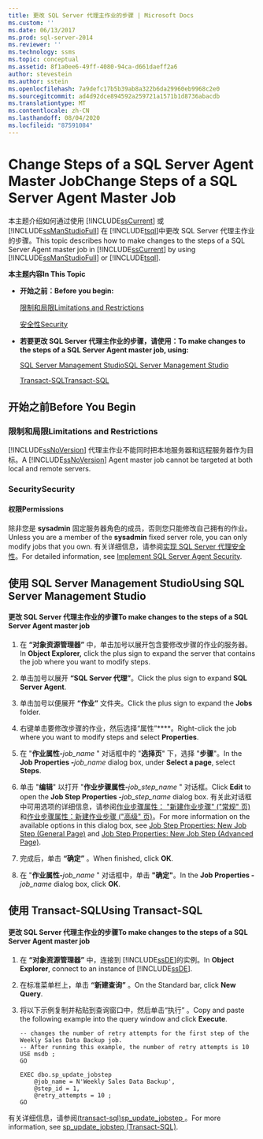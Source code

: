 ```yaml
---
title: 更改 SQL Server 代理主作业的步骤 | Microsoft Docs
ms.custom: ''
ms.date: 06/13/2017
ms.prod: sql-server-2014
ms.reviewer: ''
ms.technology: ssms
ms.topic: conceptual
ms.assetid: 8f1a0ee6-49ff-4080-94ca-d661daeff2a6
author: stevestein
ms.author: sstein
ms.openlocfilehash: 7a9defc17b5b39ab8a322b6da29960eb9968c2e0
ms.sourcegitcommit: ad4d92dce894592a259721a1571b1d8736abacdb
ms.translationtype: MT
ms.contentlocale: zh-CN
ms.lasthandoff: 08/04/2020
ms.locfileid: "87591084"
---
```

# <a name="change-steps-of-a-sql-server-agent-master-job"></a><span data-ttu-id="676a0-102">Change Steps of a SQL Server Agent Master Job</span><span class="sxs-lookup"><span data-stu-id="676a0-102">Change Steps of a SQL Server Agent Master Job</span></span>
  <span data-ttu-id="676a0-103">本主题介绍如何通过使用 [!INCLUDE[ssCurrent](../../includes/sscurrent-md.md)] 或 [!INCLUDE[ssManStudioFull](../../includes/ssmanstudiofull-md.md)] 在 [!INCLUDE[tsql](../../includes/tsql-md.md)]中更改 SQL Server 代理主作业的步骤。</span><span class="sxs-lookup"><span data-stu-id="676a0-103">This topic describes how to make changes to the steps of a SQL Server Agent master job in [!INCLUDE[ssCurrent](../../includes/sscurrent-md.md)] by using [!INCLUDE[ssManStudioFull](../../includes/ssmanstudiofull-md.md)] or [!INCLUDE[tsql](../../includes/tsql-md.md)].</span></span>  
  
 <span data-ttu-id="676a0-104">**本主题内容**</span><span class="sxs-lookup"><span data-stu-id="676a0-104">**In This Topic**</span></span>  
  
-   <span data-ttu-id="676a0-105">**开始之前：**</span><span class="sxs-lookup"><span data-stu-id="676a0-105">**Before you begin:**</span></span>  
  
     [<span data-ttu-id="676a0-106">限制和局限</span><span class="sxs-lookup"><span data-stu-id="676a0-106">Limitations and Restrictions</span></span>](#Restrictions)  
  
     [<span data-ttu-id="676a0-107">安全性</span><span class="sxs-lookup"><span data-stu-id="676a0-107">Security</span></span>](#Security)  
  
-   <span data-ttu-id="676a0-108">**若要更改 SQL Server 代理主作业的步骤，请使用：**</span><span class="sxs-lookup"><span data-stu-id="676a0-108">**To make changes to the steps of a SQL Server Agent master job, using:**</span></span>  
  
     [<span data-ttu-id="676a0-109">SQL Server Management Studio</span><span class="sxs-lookup"><span data-stu-id="676a0-109">SQL Server Management Studio</span></span>](#SSMSProcedure)  
  
     [<span data-ttu-id="676a0-110">Transact-SQL</span><span class="sxs-lookup"><span data-stu-id="676a0-110">Transact-SQL</span></span>](#TsqlProcedure)  
  
##  <a name="before-you-begin"></a><a name="BeforeYouBegin"></a> <span data-ttu-id="676a0-111">开始之前</span><span class="sxs-lookup"><span data-stu-id="676a0-111">Before You Begin</span></span>  
  
###  <a name="limitations-and-restrictions"></a><a name="Restrictions"></a> <span data-ttu-id="676a0-112">限制和局限</span><span class="sxs-lookup"><span data-stu-id="676a0-112">Limitations and Restrictions</span></span>  
 <span data-ttu-id="676a0-113">[!INCLUDE[ssNoVersion](../../includes/ssnoversion-md.md)] 代理主作业不能同时把本地服务器和远程服务器作为目标。</span><span class="sxs-lookup"><span data-stu-id="676a0-113">A [!INCLUDE[ssNoVersion](../../includes/ssnoversion-md.md)] Agent master job cannot be targeted at both local and remote servers.</span></span>  
  
###  <a name="security"></a><a name="Security"></a> <span data-ttu-id="676a0-114">Security</span><span class="sxs-lookup"><span data-stu-id="676a0-114">Security</span></span>  
  
####  <a name="permissions"></a><a name="Permissions"></a> <span data-ttu-id="676a0-115">权限</span><span class="sxs-lookup"><span data-stu-id="676a0-115">Permissions</span></span>  
 <span data-ttu-id="676a0-116">除非您是 **sysadmin** 固定服务器角色的成员，否则您只能修改自己拥有的作业。</span><span class="sxs-lookup"><span data-stu-id="676a0-116">Unless you are a member of the **sysadmin** fixed server role, you can only modify jobs that you own.</span></span> <span data-ttu-id="676a0-117">有关详细信息，请参阅[实现 SQL Server 代理安全性](implement-sql-server-agent-security.md)。</span><span class="sxs-lookup"><span data-stu-id="676a0-117">For detailed information, see [Implement SQL Server Agent Security](implement-sql-server-agent-security.md).</span></span>  
  
##  <a name="using-sql-server-management-studio"></a><a name="SSMSProcedure"></a> <span data-ttu-id="676a0-118">使用 SQL Server Management Studio</span><span class="sxs-lookup"><span data-stu-id="676a0-118">Using SQL Server Management Studio</span></span>  
  
#### <a name="to-make-changes-to-the-steps-of-a-sql-server-agent-master-job"></a><span data-ttu-id="676a0-119">更改 SQL Server 代理主作业的步骤</span><span class="sxs-lookup"><span data-stu-id="676a0-119">To make changes to the steps of a SQL Server Agent master job</span></span>  
  
1.  <span data-ttu-id="676a0-120">在 **“对象资源管理器”** 中，单击加号以展开包含要修改步骤的作业的服务器。</span><span class="sxs-lookup"><span data-stu-id="676a0-120">In **Object Explorer,** click the plus sign to expand the server that contains the job where you want to modify steps.</span></span>  
  
2.  <span data-ttu-id="676a0-121">单击加号以展开 **“SQL Server 代理”**。</span><span class="sxs-lookup"><span data-stu-id="676a0-121">Click the plus sign to expand **SQL Server Agent**.</span></span>  
  
3.  <span data-ttu-id="676a0-122">单击加号以便展开 **“作业”** 文件夹。</span><span class="sxs-lookup"><span data-stu-id="676a0-122">Click the plus sign to expand the **Jobs** folder.</span></span>  
  
4.  <span data-ttu-id="676a0-123">右键单击要修改步骤的作业，然后选择“属性”\*\*\*\*。</span><span class="sxs-lookup"><span data-stu-id="676a0-123">Right-click the job where you want to modify steps and select **Properties**.</span></span>  
  
5.  <span data-ttu-id="676a0-124">在 "**作业属性-**_job_name_ " 对话框中的 "**选择页**" 下，选择 "**步骤**"。</span><span class="sxs-lookup"><span data-stu-id="676a0-124">In the **Job Properties -**_job_name_ dialog box, under **Select a page**, select **Steps**.</span></span>  
  
6.  <span data-ttu-id="676a0-125">单击 "**编辑**" 以打开 "**作业步骤属性-**_job_step_name_ " 对话框。</span><span class="sxs-lookup"><span data-stu-id="676a0-125">Click **Edit** to open the **Job Step Properties -**_job_step_name_ dialog box.</span></span> <span data-ttu-id="676a0-126">有关此对话框中可用选项的详细信息，请参阅[作业步骤属性： "新建作业步骤" &#40;"常规" 页&#41;](../../integration-services/general-page-of-integration-services-designers-options.md)和[作业步骤属性：新建作业步骤 &#40;"高级" 页&#41;](job-step-properties-new-job-step-advanced-page.md)。</span><span class="sxs-lookup"><span data-stu-id="676a0-126">For more information on the available options in this dialog box, see [Job Step Properties: New Job Step &#40;General Page&#41;](../../integration-services/general-page-of-integration-services-designers-options.md) and [Job Step Properties: New Job Step &#40;Advanced Page&#41;](job-step-properties-new-job-step-advanced-page.md).</span></span>  
  
7.  <span data-ttu-id="676a0-127">完成后，单击 **“确定”** 。</span><span class="sxs-lookup"><span data-stu-id="676a0-127">When finished, click **OK**.</span></span>  
  
8.  <span data-ttu-id="676a0-128">在 "**作业属性-**_job_name_ " 对话框中，单击 **"确定"**。</span><span class="sxs-lookup"><span data-stu-id="676a0-128">In the **Job Properties -**_job_name_ dialog box, click **OK**.</span></span>  
  
##  <a name="using-transact-sql"></a><a name="TsqlProcedure"></a> <span data-ttu-id="676a0-129">使用 Transact-SQL</span><span class="sxs-lookup"><span data-stu-id="676a0-129">Using Transact-SQL</span></span>  
  
#### <a name="to-make-changes-to-the-steps-of-a-sql-server-agent-master-job"></a><span data-ttu-id="676a0-130">更改 SQL Server 代理主作业的步骤</span><span class="sxs-lookup"><span data-stu-id="676a0-130">To make changes to the steps of a SQL Server Agent master job</span></span>  
  
1.  <span data-ttu-id="676a0-131">在 **“对象资源管理器”** 中，连接到 [!INCLUDE[ssDE](../../includes/ssde-md.md)]的实例。</span><span class="sxs-lookup"><span data-stu-id="676a0-131">In **Object Explorer**, connect to an instance of [!INCLUDE[ssDE](../../includes/ssde-md.md)].</span></span>  
  
2.  <span data-ttu-id="676a0-132">在标准菜单栏上，单击 **“新建查询”** 。</span><span class="sxs-lookup"><span data-stu-id="676a0-132">On the Standard bar, click **New Query**.</span></span>  
  
3.  <span data-ttu-id="676a0-133">将以下示例复制并粘贴到查询窗口中，然后单击“执行” 。</span><span class="sxs-lookup"><span data-stu-id="676a0-133">Copy and paste the following example into the query window and click **Execute**.</span></span>  
  
    ```  
    -- changes the number of retry attempts for the first step of the Weekly Sales Data Backup job.   
    -- After running this example, the number of retry attempts is 10   
    USE msdb ;  
    GO  
  
    EXEC dbo.sp_update_jobstep  
        @job_name = N'Weekly Sales Data Backup',  
        @step_id = 1,  
        @retry_attempts = 10 ;  
    GO  
    ```  
  
 <span data-ttu-id="676a0-134">有关详细信息，请参阅[&#40;transact-sql&#41;sp_update_jobstep ](/sql/relational-databases/system-stored-procedures/sp-update-jobstep-transact-sql)。</span><span class="sxs-lookup"><span data-stu-id="676a0-134">For more information, see [sp_update_jobstep &#40;Transact-SQL&#41;](/sql/relational-databases/system-stored-procedures/sp-update-jobstep-transact-sql).</span></span>  
  
  
